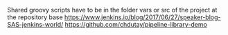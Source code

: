 Shared groovy scripts have to be in the folder vars or src of the project at the repository base
https://www.jenkins.io/blog/2017/06/27/speaker-blog-SAS-jenkins-world/
https://github.com/chdutay/pipeline-library-demo